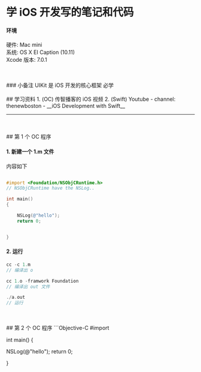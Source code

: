 # 学 iOS 开发写的笔记和代码
#### 环境 
硬件:  Mac mini  
系统:  OS X EI Caption (10.11)  
Xcode 版本:  7.0.1  


<br/>
<br/>
### 小备注
UIKit 是 iOS 开发的核心框架  必学  


<br/>
<br/>
## 学习资料
1. (OC) 传智播客的 iOS 视频
2. (Swift) Youtube -  channel: thenewboston - __iOS Development with Swift__



---



<br/>
<br/>
## 第 1 个 OC 程序

#### 1. 新建一个 1.m 文件

内容如下
```Objective-C

#import <Foundation/NSObjCRuntime.h>
// NSObjCRuntime have the NSLog..

int main()
{

    NSLog(@"hello");
    return 0;


}
```

#### 2. 运行

```Objective-C
cc -c 1.m
// 编译出 o

cc 1.o -framwork Foundation
// 编译出 out 文件

./a.out
// 运行
```





<br/>
<br/>
## 第 2 个 OC 程序
```Objective-C
#import <Foundation.h>

int main()
{

NSLog(@"hello");
return 0;

}
```














